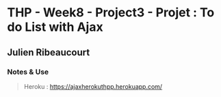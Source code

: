 # THP - Week8 - Project3 -  Projet : To do List with Ajax
## Julien Ribeaucourt

### Notes & Use

> Heroku : https://ajaxherokuthpp.herokuapp.com/


